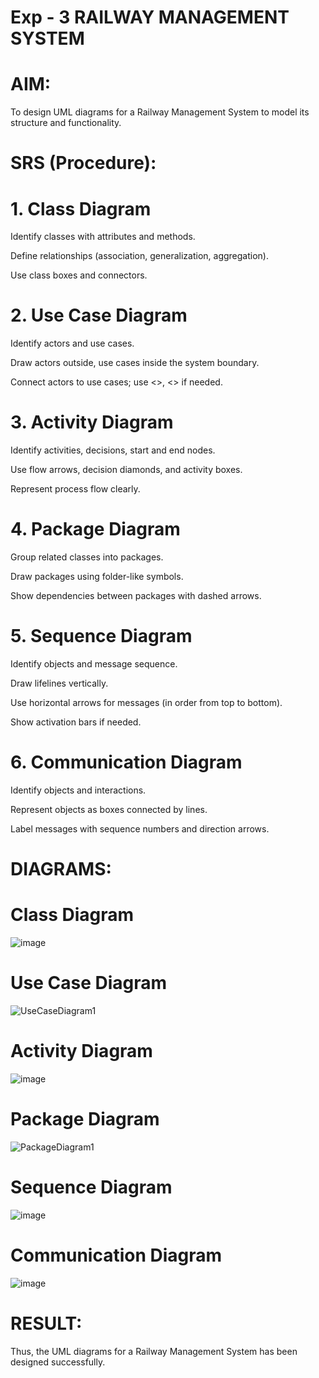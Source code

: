 # Exp - 3 RAILWAY MANAGEMENT SYSTEM

# AIM:
To design UML diagrams for a Railway Management System to model its structure and functionality.

# SRS (Procedure):


# 1. Class Diagram
Identify classes with attributes and methods.

Define relationships (association, generalization, aggregation).

Use class boxes and connectors.

# 2. Use Case Diagram
Identify actors and use cases.

Draw actors outside, use cases inside the system boundary.

Connect actors to use cases; use <<include>>, <<extend>> if needed.

# 3. Activity Diagram
Identify activities, decisions, start and end nodes.

Use flow arrows, decision diamonds, and activity boxes.

Represent process flow clearly.

# 4. Package Diagram
Group related classes into packages.

Draw packages using folder-like symbols.

Show dependencies between packages with dashed arrows.

# 5. Sequence Diagram
Identify objects and message sequence.

Draw lifelines vertically.

Use horizontal arrows for messages (in order from top to bottom).

Show activation bars if needed.

# 6. Communication Diagram
Identify objects and interactions.

Represent objects as boxes connected by lines.

Label messages with sequence numbers and direction arrows.


# DIAGRAMS:

# Class Diagram

![image](https://github.com/user-attachments/assets/23580ea3-5239-4c29-b4eb-709315222214)

# Use Case Diagram

![UseCaseDiagram1](https://github.com/user-attachments/assets/1b5560fd-2470-4fe6-8a3a-bb8778082cee)

# Activity Diagram

![image](https://github.com/user-attachments/assets/95242d10-73c5-46e8-b6f8-b86e10b24750)

# Package Diagram

![PackageDiagram1](https://github.com/user-attachments/assets/8ac8e867-7e29-4d3c-90ef-98c99362aa60)

# Sequence Diagram

![image](https://github.com/user-attachments/assets/3590cf35-c1c5-478b-b23c-c623276642ea)

# Communication Diagram

![image](https://github.com/user-attachments/assets/e4ffdde5-1192-4d35-abaf-216287c10b50)

# RESULT:
Thus, the UML diagrams for a Railway Management System has been designed successfully.
